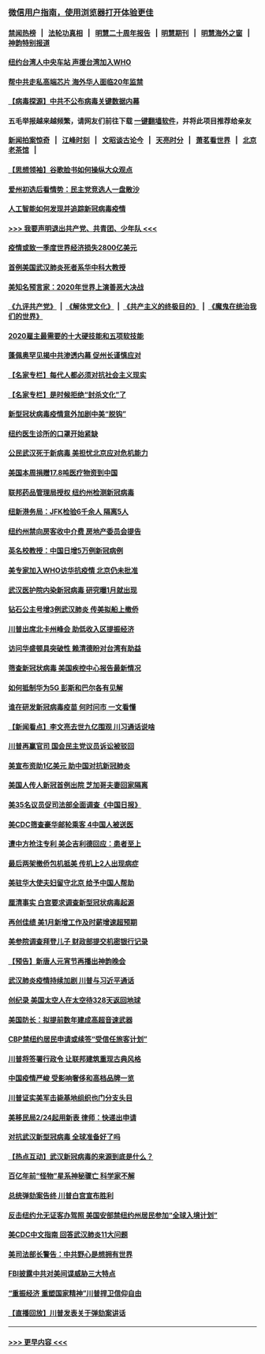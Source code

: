 ### [微信用户指南，使用浏览器打开体验更佳](https://github.com/gfw-breaker/banned-news1/blob/master/indexes/wechat-guide.md?t=0)
#### [禁闻热榜](热点新闻.md?t=0)  &nbsp;&nbsp;|&nbsp;&nbsp; [法轮功真相](https://github.com/gfw-breaker/truth/blob/master/README.md?t=0) &nbsp;&nbsp;|&nbsp;&nbsp; [明慧二十周年报告](https://github.com/gfw-breaker/mh-reports/blob/master/README.md?t=0) &nbsp;&nbsp;|&nbsp;&nbsp;[明慧期刊](https://github.com/gfw-breaker/mh-qikan) &nbsp;&nbsp;|&nbsp;&nbsp; [明慧海外之窗](https://github.com/gfw-breaker/mh-news/blob/master/README.md?t=0) &nbsp;&nbsp;|&nbsp;&nbsp; [神韵特别报道](https://github.com/gfw-breaker/mh-news/blob/master/shenyun.md?t=0)
#### [纽约台湾人中央车站  声援台湾加入WHO](../pages/nsc412/n11857757.md?t=02102002) 
#### [帮中共走私高端芯片 海外华人面临20年监禁](../pages/nsc412/n11855016.md?t=02102002) 
#### [【病毒探源】中共不公布病毒关键数据内幕](../pages/nsc412/n11856584.md?t=02102002) 
#### 五毛举报越来越频繁，请网友们前往下载 [一键翻墙软件](https://github.com/gfw-breaker/ssr-accounts)，并将此项目推荐给亲友
#### [新闻拍案惊奇](https://github.com/gfw-breaker/banned-news1/blob/master/pages/link4.md) &nbsp;&nbsp;|&nbsp;&nbsp; [江峰时刻](https://github.com/gfw-breaker/banned-news1/blob/master/pages/link4.md) &nbsp;&nbsp;|&nbsp;&nbsp; [文昭谈古论今](https://github.com/gfw-breaker/banned-news1/blob/master/pages/link4.md) &nbsp;&nbsp;|&nbsp;&nbsp; [天亮时分](https://github.com/gfw-breaker/banned-news1/blob/master/pages/link4.md) &nbsp;&nbsp;|&nbsp;&nbsp; [萧茗看世界](https://github.com/gfw-breaker/banned-news1/blob/master/pages/link4.md) &nbsp;&nbsp;|&nbsp;&nbsp; [北京老茶馆](https://github.com/gfw-breaker/banned-news1/blob/master/pages/link4.md) &nbsp;&nbsp;|&nbsp;&nbsp; 
#### [【思想领袖】谷歌脸书如何操纵大众观点](../pages/nsc412/n11680874.md?t=02102002) 
#### [爱州初选后看情势：民主党竞选人一盘散沙](../pages/nsc412/n11856557.md?t=02102002) 
#### [人工智能如何发现并追踪新冠病毒疫情](../pages/nsc412/n11856398.md?t=02102002) 
#### [>>> 我要声明退出共产党、共青团、少年队 <<<](https://github.com/begood0513/goodnews/blob/master/quit/letter.md) 
#### [疫情或致一季度世界经济损失2800亿美元](../pages/nsc412/n11855639.md?t=02102002) 
#### [首例美国武汉肺炎死者系华中科大教授](../pages/nsc412/n11855500.md?t=02102002) 
#### [美知名预言家：2020年世界上演善恶大决战](../pages/nsc412/n11855418.md?t=02102002) 
#### [《九评共产党》](https://github.com/begood0513/9ping.md/blob/master/README.md) &nbsp;|&nbsp; [《解体党文化》](../../../../jtdwh.md/blob/master/README.md)  &nbsp;|&nbsp; [《共产主义的终极目的》](../../../../gczydzjmd.md/blob/master/README.md) &nbsp;|&nbsp; [《魔鬼在统治我们的世界》](../../../../mgztzwmdsj.md/blob/master/README.md) 
#### [2020雇主最需要的十大硬技能和五项软技能](../pages/nsc412/n11850953.md?t=02102002) 
#### [蓬佩奥罕见揭中共渗透内幕 促州长谨慎应对](../pages/nsc412/n11854685.md?t=02102002) 
#### [【名家专栏】每代人都必须对抗社会主义现实](../pages/nsc412/n11831412.md?t=02102002) 
#### [【名家专栏】是时候拒绝“封杀文化”了](../pages/nsc412/n11814093.md?t=02102002) 
#### [新型冠状病毒疫情意外加剧中美“脱钩”](../pages/nsc412/n11854475.md?t=02102002) 
#### [纽约医生诊所的口罩开始紧缺](../pages/nsc412/n11853364.md?t=02102002) 
#### [公民武汉死于新病毒 美担忧北京应对危机能力](../pages/nsc412/n11854331.md?t=02102002) 
#### [美国本周捐赠17.8吨医疗物资到中国](../pages/nsc412/n11854269.md?t=02102002) 
#### [联邦药品管理局授权  纽约州检测新冠病毒](../pages/nsc412/n11853371.md?t=02102002) 
#### [纽新港务局：JFK检验6千余人  隔离5人](../pages/nsc412/n11853366.md?t=02102002) 
#### [纽约州禁向房客收中介费  房地产委员会提告](../pages/nsc412/n11853360.md?t=02102002) 
#### [英名校教授：中国日增5万例新冠病例](../pages/nsc412/n11854174.md?t=02102002) 
#### [美专家加入WHO访华抗疫情 北京仍未批准](../pages/nsc412/n11854043.md?t=02102002) 
#### [武汉医护院内染新冠病毒 研究曝1月就出现](../pages/nsc412/n11852928.md?t=02102002) 
#### [钻石公主号增3例武汉肺炎 传美拟船上撤侨](../pages/nsc412/n11853240.md?t=02102002) 
#### [川普出席北卡州峰会 助低收入区提振经济](../pages/nsc412/n11853232.md?t=02102002) 
#### [访问华盛顿具突破性 赖清德盼对台湾有助益](../pages/nsc412/n11853129.md?t=02102002) 
#### [筛查新冠状病毒 美国疾控中心报告最新情况](../pages/nsc412/n11853070.md?t=02102002) 
#### [如何抵制华为5G 彭斯和巴尔各有见解](../pages/nsc412/n11852535.md?t=02102002) 
#### [谁在研发新冠病毒疫苗 何时问市 一文看懂](../pages/nsc412/n11852840.md?t=02102002) 
#### [【新闻看点】李文亮去世九亿围观 川习通话说啥](../pages/nsc412/n11852360.md?t=02102002) 
#### [川普再赢官司 国会民主党议员诉讼被驳回](../pages/nsc412/n11852287.md?t=02102002) 
#### [美宣布资助1亿美元 助中国对抗新冠肺炎](../pages/nsc412/n11852531.md?t=02102002) 
#### [美国人传人新冠首例出院 芝加哥夫妻回家隔离](../pages/nsc412/n11852452.md?t=02102002) 
#### [美35名议员促司法部全面调查《中国日报》](../pages/nsc412/n11852435.md?t=02102002) 
#### [美CDC筛查豪华邮轮乘客 4中国人被送医](../pages/nsc412/n11852085.md?t=02102002) 
#### [遭中方抢注专利 美企吉利德回应：患者至上](../pages/nsc412/n11852037.md?t=02102002) 
#### [最后两架撤侨包机抵美 传机上2人出现病症](../pages/nsc412/n11852173.md?t=02102002) 
#### [美驻华大使夫妇留守北京 给予中国人帮助](../pages/nsc412/n11852165.md?t=02102002) 
#### [厘清事实 白宫要求调查新型冠状病毒起源](../pages/nsc412/n11852106.md?t=02102002) 
#### [再创佳绩 美1月新增工作及时薪增速超预期](../pages/nsc412/n11852174.md?t=02102002) 
#### [美参院调查拜登儿子 财政部提交机密银行记录](../pages/nsc412/n11851808.md?t=02102002) 
#### [【预告】新唐人元宵节再播出神韵晚会](../pages/nsc412/n11843192.md?t=02102002) 
#### [武汉肺炎疫情持续加剧 川普与习近平通话](../pages/nsc412/n11851613.md?t=02102002) 
#### [创纪录 美国太空人在太空待328天返回地球](../pages/nsc412/n11851266.md?t=02102002) 
#### [美国防长：拟提前数年建成高超音速武器](../pages/nsc412/n11850959.md?t=02102002) 
#### [CBP禁纽约居民申请或续签“受信任旅客计划”](../pages/nsc412/n11850857.md?t=02102002) 
#### [川普将签署行政令 让联邦建筑重现古典风格](../pages/nsc412/n11850654.md?t=02102002) 
#### [中国疫情严峻 受影响奢侈和高档品牌一览](../pages/nsc412/n11850319.md?t=02102002) 
#### [川普证实美军击毙基地组织也门分支头目](../pages/nsc412/n11850383.md?t=02102002) 
#### [美移民局2/24起用新表 律师：快递出申请](../pages/nsc412/n11848220.md?t=02102002) 
#### [对抗武汉新型冠病毒 全球准备好了吗](../pages/nsc412/n11850142.md?t=02102002) 
#### [【热点互动】武汉新冠病毒的来源到底是什么？](../pages/nsc412/n11849749.md?t=02102002) 
#### [百亿年前“怪物”星系神秘骤亡 科学家不解](../pages/nsc412/n11849863.md?t=02102002) 
#### [总统弹劾案告终 川普白宫宣布胜利](../pages/nsc412/n11849985.md?t=02102002) 
#### [反击纽约允无证客办驾照  美国安部禁纽约州居民参加“全球入境计划”](../pages/nsc412/n11849828.md?t=02102002) 
#### [美CDC中文指南 回答武汉肺炎11大问题](../pages/nsc412/n11849703.md?t=02102002) 
#### [美司法部长警告：中共野心是想拥有世界](../pages/nsc412/n11849769.md?t=02102002) 
#### [FBI披露中共对美间谍威胁三大特点](../pages/nsc412/n11849700.md?t=02102002) 
#### [“重振经济 重塑国家精神”川普捍卫信仰自由](../pages/nsc412/n11849641.md?t=02102002) 
#### [【直播回放】川普发表关于弹劾案讲话](../pages/nsc412/n11849472.md?t=02102002) 

----
#### [ >>> 更早内容 <<< ](../indexes/nsc412-earlier.md)
